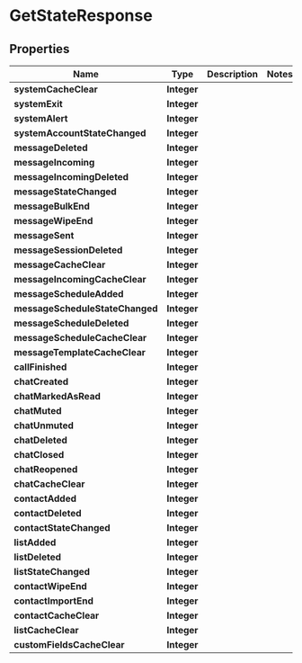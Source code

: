 
# GetStateResponse

## Properties
Name | Type | Description | Notes
------------ | ------------- | ------------- | -------------
**systemCacheClear** | **Integer** |  | 
**systemExit** | **Integer** |  | 
**systemAlert** | **Integer** |  | 
**systemAccountStateChanged** | **Integer** |  | 
**messageDeleted** | **Integer** |  | 
**messageIncoming** | **Integer** |  | 
**messageIncomingDeleted** | **Integer** |  | 
**messageStateChanged** | **Integer** |  | 
**messageBulkEnd** | **Integer** |  | 
**messageWipeEnd** | **Integer** |  | 
**messageSent** | **Integer** |  | 
**messageSessionDeleted** | **Integer** |  | 
**messageCacheClear** | **Integer** |  | 
**messageIncomingCacheClear** | **Integer** |  | 
**messageScheduleAdded** | **Integer** |  | 
**messageScheduleStateChanged** | **Integer** |  | 
**messageScheduleDeleted** | **Integer** |  | 
**messageScheduleCacheClear** | **Integer** |  | 
**messageTemplateCacheClear** | **Integer** |  | 
**callFinished** | **Integer** |  | 
**chatCreated** | **Integer** |  | 
**chatMarkedAsRead** | **Integer** |  | 
**chatMuted** | **Integer** |  | 
**chatUnmuted** | **Integer** |  | 
**chatDeleted** | **Integer** |  | 
**chatClosed** | **Integer** |  | 
**chatReopened** | **Integer** |  | 
**chatCacheClear** | **Integer** |  | 
**contactAdded** | **Integer** |  | 
**contactDeleted** | **Integer** |  | 
**contactStateChanged** | **Integer** |  | 
**listAdded** | **Integer** |  | 
**listDeleted** | **Integer** |  | 
**listStateChanged** | **Integer** |  | 
**contactWipeEnd** | **Integer** |  | 
**contactImportEnd** | **Integer** |  | 
**contactCacheClear** | **Integer** |  | 
**listCacheClear** | **Integer** |  | 
**customFieldsCacheClear** | **Integer** |  | 



